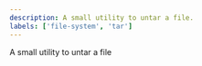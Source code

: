 ```yaml
---
description: A small utility to untar a file.
labels: ['file-system', 'tar']
---
```


A small utility to untar a file
